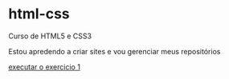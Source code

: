 # html-css
 Curso de HTML5 e CSS3 

 Estou apredendo a  criar sites e vou gerenciar meus repositórios

<a href="https://gustavov-carvalho.github.io/html-css/aulas/ex001/index.html">executar o exercicio 1</a>